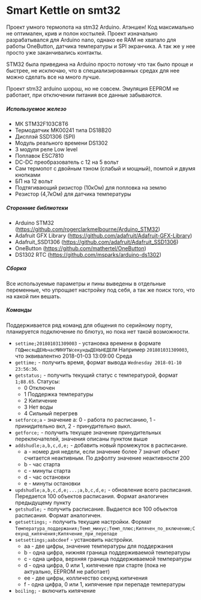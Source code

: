 # Smart Kettle on smt32

Проект умного термопота на stm32 Arduino.
Атэншен! Код максимально не оптимален, крив и полон костылей. Проект изначально разрабатывался для Arduino nano, однако ее RAM не хватало для работы OneButton, датчика температуры и SPI экранчика. А так же у нее просто уже заканчивались контакты.

STM32 была приведина на Arduino просто потому что так было проще и быстрее, не исключаю, что в специализированных средах для нее можно сделать все на много лучше.

Проект stm32 arduino шорош, но не совсем. Эмуляция EEPROM не работает, при отключении питания все данные забываются.


##### Используемое железо
* МК STM32F103C8T6
* Термодатчик MK00241 типа DS18B20
* Дисплэй SSD1306 (SPI)
* Модуль реального времени DS1302
* 3 модуля реле Low level
* Поплавок ESC7810
* DC-DC преобразователь с 12 на 5 вольт
* Сам термопот с двойным тэном (слабый и мощный), помпой и двумя кнопками
* БП на 12 вольт
* Подтягивающий ризистор (10кОм) для попловка на землю
* Резистор (4,7кОм) для датчика температуры

##### Сторонние библиотеки
* Arduino STM32 (https://github.com/rogerclarkmelbourne/Arduino_STM32)
* Adafruit GFX Library (https://github.com/adafruit/Adafruit-GFX-Library)
* Adafruit_SSD1306 (https://github.com/adafruit/Adafruit_SSD1306)
* OneButton (https://github.com/mathertel/OneButton)
* DS1302 RTC (https://github.com/msparks/arduino-ds1302)

##### Сборка
Все используемые параметры и пины выведены в отдельные переменные, что упрощает настройку под себя, а так же поиск того, что на какой пин вешать.

##### Команды
Поддерживается ряд команд для общения по серийному порту, планируется подключение по блютуз, но пока нет такой возможности.
* `settime;201801031309003` - установка времени в формате `ГОДмесяцДЕНЬчасМИНУТЫсекундыДЕНЬНЕДЕЛИ`
  Например `201801031309003`, что эквивалентно 2018-01-03 13:09:00 Среда
* `gettime;` - получить время, формат вывода `Wednesday 2018-01-10 23:56:36`.
* `getstatus;` - получить текущий статус с температурой, формат `1;88.65`. 
 Статусы:
  * 0 Отключен
  * 1 Поддержка температуры
  * 2 Кипичение
  * 3 Нет воды
  * 4 Сильный перегрев
* `setforce;a` - значение a: 0 - работа по расписанию, 1 - принидительно вкл, 2 - принудительно выкл.
* `getforce;` - получить текущее значение принудительных переключателей, значения описаны пунктом выше
* `addshudle;a,b,c,d,e;` - добавить новый промежуток в расписание.
  * a - номер дня недели, если значение более 7 значит объект считается неактивным. По дэфолту значение неактивности 200
  * b - час старта
  * c - минуты старта
  * d - час остановки
  * e - минуты остановки
* `updshudle;a,b,c,d,e;...;a,b,c,d,e;` - обновление всего расписания. Передается 100 объектов расписания. Формат аналогичен предыдущему пункту
* `getshudle;` - получить расписание. Выдается все 100 объектов расписания. Формат аналогичен.
* `getsettings;` - получить текущие настройки. Формат `Температура_поддержания;Темп_минус;Темп_плюс;Кипячен_по_включению;Секунд_кипячения;Кипячение_при_перепаде`
* `setsettings;aabcdeef` - установить настройки.
  * aa - две цифры, значение температуры для поддержания
  * b - одна цифра, нижняя граница поддерживаемой температуры
  * c - одна цифра, верхняя граница поддерживаемой температуры
  * d - одна цифра, 0 или 1, кипячение при старте (пока не актуально, EEPROM не работает)
  * ee - две цифры, колличество секунд кипичения
  * f - одна цифра, 0 или 1, кипячение при перепаде температуры
* `boiling;` - включить кипячение
